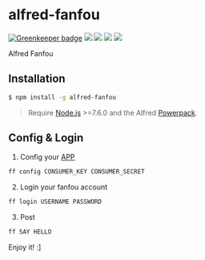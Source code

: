# alfred-fanfou

[![Greenkeeper badge](https://badges.greenkeeper.io/LitoMore/alfred-fanfou.svg)](https://greenkeeper.io/)
[![](https://img.shields.io/travis/LitoMore/alfred-fanfou/master.svg)](https://travis-ci.org/LitoMore/alfred-fanfou)
[![](https://img.shields.io/npm/v/alfred-fanfou.svg)](https://www.npmjs.com/package/alfred-fanfou)
[![](https://img.shields.io/npm/l/alfred-fanfou.svg)](https://github.com/LitoMore/alfred-fanfou/blob/master/LICENSE)
[![](https://img.shields.io/badge/code_style-standard-brightgreen.svg)](https://standardjs.com)

Alfred Fanfou

## Installation

```bash
$ npm install -g alfred-fanfou
```

> Require [Node.js](https://nodejs.org/) >=7.6.0 and the Alfred [Powerpack](https://www.alfredapp.com/powerpack/).

## Config & Login

1. Config your [APP](https://fanfou.com/apps)

```bash
ff config CONSUMER_KEY CONSUMER_SECRET
```

2. Login your fanfou account

```bash
ff login USERNAME PASSWORD
```

3. Post

```bash
ff SAY HELLO
```

Enjoy it! :]

